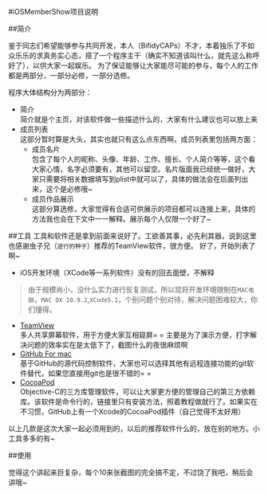 #iOSMemberShow项目说明

##简介

鉴于同志们希望能够参与共同开发，本人（BifidyCAPs）不才，本着独乐了不如众乐乐的求真务实心态，搭了一个程序主干（确实不知道该叫什么，就先这么称呼好了），以供大家一起娱乐。
为了保证能够让大家能尽可能的参与，每个人的工作都是两部分，一部分必修，一部分选修。

程序大体结构分为两部分：	

 * 简介	
 简介就是个主页，对该软件做一些描述什么的，大家有什么建议也可以放上来
 * 成员列表		
 这部分暂时算是大头，其实也就只有这么点东西啊，成员列表里包括两方面：
   * 成员名片	
   包含了每个人的昵称、头像、年龄、工作、擅长、个人简介等等，这个看大家心情，名字必须要有，其他可以留空。名片版面我已经统一做好，大家只需要将相关数据填写到plist中就可以了，具体的做法会在后面列出来，这个是必修哦~
   * 成员作品展示		
   这部分算选修，大家觉得有合适可供展示的项目都可以连接上来，具体的方法我也会在下文中一一解释。展示每个人仅限一个好了~
   
  
##工具 
工具和软件还是拿到前面来说好了。工欲善其事，必先利其器。说到这里也感谢虫子兄（`逆行的种子`）推荐的TeamView软件，很方便。
好了，开始列表了啊~

 * iOS开发环境（XCode等一系列软件）没有的回去面壁，不解释
 >由于规模尚小，没什么实力进行反复测试，所以现将开发环境限制在`MAC电脑`，`MAC OX 10.9.2`,`XCode5.1`，个别问题个别对待，解决问题困难较大，你们懂得。
 * [TeamView](http://www.teamviewer.com/zhCN/) 	
 多人共享屏幕软件，用于方便大家互相窥屏= =
 主要是为了演示方便，打字解决问题的效率实在是太低下了，截图什么的夜很麻烦啊
 * [GitHub For mac](https://mac.github.com/)	
 基于GitHub的源代码控制软件，大家也可以选择其他有远程连接功能的git软件替代，如果您直接用git也是很不错的= =
 * [CocoaPod](http://blog.devtang.com/blog/2012/12/02/use-cocoapod-to-manage-ios-lib-dependency/)	
 Objective-C的三方库管理软件，可以让大家更方便的管理自己的第三方依赖库。该软件是命令行的，链接里只有安装方法，照着教程做就行了。如果实在不习惯，GitHub上有一个Xcode的CocoaPod插件（自己觉得不太好用）
 
 以上几款是这次大家一起必须用到的，以后的推荐软件什么的，放在别的地方。小工具多多的有~
 
##使用

觉得这个讲起来巨复杂，每个10来张截图的完全搞不定，不过饶了我吧，稍后会讲哦~